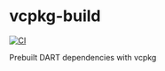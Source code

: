 # vcpkg-build

[![CI](https://github.com/dartsim/vcpkg-build/workflows/CI/badge.svg)](https://github.com/dartsim/vcpkg-build/actions)

Prebuilt DART dependencies with vcpkg
